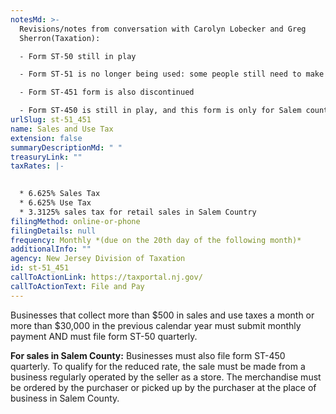 ```yaml
---
notesMd: >-
  Revisions/notes from conversation with Carolyn Lobecker and Greg
  Sherron(Taxation):

  - Form ST-50 still in play

  - Form ST-51 is no longer being used: some people still need to make monthly remittance, but it's just a payment now, in the tax portal

  - Form ST-451 form is also discontinued 

  - Form ST-450 is still in play, and this form is only for Salem county
urlSlug: st-51_451
name: Sales and Use Tax
extension: false
summaryDescriptionMd: " "
treasuryLink: ""
taxRates: |-
  

  * 6.625% Sales Tax
  * 6.625% Use Tax
  * 3.3125% sales tax for retail sales in Salem Country
filingMethod: online-or-phone
filingDetails: null
frequency: Monthly *(due on the 20th day of the following month)*
additionalInfo: ""
agency: New Jersey Division of Taxation
id: st-51_451
callToActionLink: https://taxportal.nj.gov/
callToActionText: File and Pay
---
```

Businesses that collect more than $500 in sales and use taxes a month or more than $30,000 in the previous calendar year must submit monthly payment AND must file form ST-50 quarterly.

**For sales in Salem County:** Businesses must also file form ST-450 quarterly. To qualify for the reduced rate, the sale must be made from a business regularly operated by the seller as a store. The merchandise must be ordered by the purchaser or picked up by the purchaser at the place of business in Salem County.